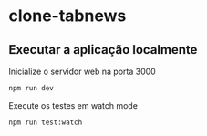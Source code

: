# clone-tabnews

## Executar a aplicação localmente

Inicialize o servidor web na porta 3000

```bash
npm run dev
```

Execute os testes em watch mode

```bash
npm run test:watch
```
